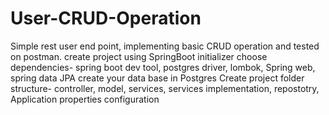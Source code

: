 # User-CRUD-Operation
Simple rest user end point, implementing basic CRUD operation and tested on postman.
create project using SpringBoot initializer
choose dependencies- spring boot dev tool, postgres driver, lombok, Spring web, spring data JPA
create your data base in Postgres
Create project folder structure- controller, model, services, services implementation, repostotry,
Application properties configuration
